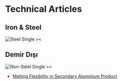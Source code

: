 # Technical Articles

## Iron & Steel

![Steel Single ><](/metkim/images/singles/steel.jpg)

## Demir Dışı

![Non-Steel Single ><](/metkim/images/singles/non-steel.jpg)

- [Melting Flexibility in Secondary Aluminium Product](/pubs/articles/non-steel/en/1_alu.pdf)
